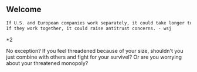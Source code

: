 ## Welcome

```markdown
If U.S. and European companies work separately, it could take longer to develop world-beating technology. 
If they work together, it could raise antitrust concerns. - wsj
```

*2

No exception?
If you feel threadened because of your size, 
shouldn't you just combine with others and 
fight for your survivel?
Or are you worrying about your threatened monopoly?
